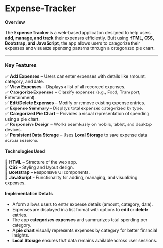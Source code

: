 # Expense-Tracker

#### **Overview**  
The **Expense Tracker** is a web-based application designed to help users **add, manage, and track** their expenses efficiently. Built using **HTML, CSS, Bootstrap, and JavaScript**, the app allows users to categorize their expenses and visualize spending patterns through a categorized pie chart.  

---

### **Key Features**  
✅ **Add Expenses** – Users can enter expenses with details like amount, category, and date.  
✅ **View Expenses** – Displays a list of all recorded expenses.  
✅ **Categorize Expenses** – Classify expenses (e.g., Food, Transport, Entertainment).  
✅ **Edit/Delete Expenses** – Modify or remove existing expense entries.  
✅ **Expense Summary** – Displays total expenses categorized by type.  
✅ **Categorized Pie Chart** – Provides a visual representation of spending using a pie chart.  
✅ **Responsive Design** – Works seamlessly on mobile, tablet, and desktop devices.  
✅ **Persistent Data Storage** – Uses **Local Storage** to save expense data across sessions.  

#### **Technologies Used**  
🔹 **HTML** – Structure of the web app.  
🔹 **CSS** – Styling and layout design.  
🔹 **Bootstrap** – Responsive UI components.  
🔹 **JavaScript** – Functionality for adding, managing, and visualizing expenses.  


#### **Implementation Details**  
- A form allows users to enter expense details (amount, category, date).  
- Expenses are displayed in a list format with options to **edit** or **delete** entries.  
- The app **categorizes expenses** and summarizes total spending per category.  
- A **pie chart** visually represents expenses by category for better financial insights.  
- **Local Storage** ensures that data remains available across user sessions.  

